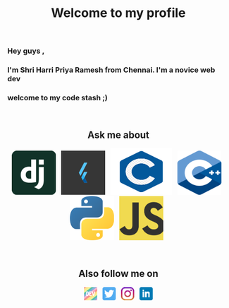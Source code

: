 <b> <h1 align='center'>Welcome to my profile </h1></b> <br>
<h3> Hey guys ,</h3>
<h3>I'm Shri Harri Priya Ramesh from Chennai. I'm a novice web dev</h3> 
<h3>welcome to my code stash ;)</h3><br>

<b> <h2 align='center'> Ask me about </h2>  </b> 
 
  <p align='center'>
<a> <img height="100" width="100" src="https://github.com/rshriharripriya/rshriharripriya/blob/master/icon/django.png?raw=true"></a>&nbsp;&nbsp;
<a> <img height="100" width="100" src="https://github.com/rshriharripriya/rshriharripriya/blob/master/icon/Google-Flutter-logo.png?raw=true"></a>&nbsp;&nbsp;
  <a> <img height="105" width="140" src="https://github.com/rshriharripriya/rshriharripriya/blob/master/icon/Picture1.png?raw=true"></a>&nbsp;&nbsp;
    <a> <img height="100" width="100" src="https://github.com/rshriharripriya/rshriharripriya/blob/master/icon/cpp_logo.png?raw=true"></a>&nbsp;&nbsp;
  <a> <img height="100" width="100" src="https://github.com/rshriharripriya/rshriharripriya/blob/master/icon/python.png?raw=true"></a>&nbsp;&nbsp;
    <a> <img height="100" width="100" src="https://github.com/rshriharripriya/rshriharripriya/blob/master/icon/js%20logo.png?raw=true"></a>&nbsp;&nbsp;

</p>
<br>
<b> <h2 align='center'> Also follow me on </h2>  </b> 
 
  <p align='center'>
<a href="https://dev.to/rshriharripriya"><img height="30" src="https://github.com/rshriharripriya/rshriharripriya/blob/master/icon/dev.png?raw=true"></a>&nbsp;&nbsp;
<a href="https://twitter.com/rshriharripriya"><img height="30" src="https://github.com/rshriharripriya/rshriharripriya/blob/master/icon/twitter.png?raw=true"></a>&nbsp;&nbsp;
<a href="https://www.instagram.com/rshriharripriya/"><img height="30" src="https://github.com/rshriharripriya/rshriharripriya/blob/master/icon/instagram.png?raw=truee"></a>&nbsp;&nbsp;
<a href="https://www.linkedin.com/in/rshriharripriya/"><img height="30" src="https://github.com/rshriharripriya/rshriharripriya/blob/master/icon/linkedin.png?raw=true"></a>
</p>
